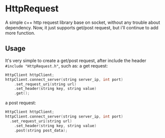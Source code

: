 # HttpRequest
A simple c++ http request library base on socket, without any trouble about dependency.
Now, it just supports get/post request, but i'll continue to add more function. 

## Usage
It's very simple to create a get/post request, after include the header `#include "HttpRequest.h"`, such as:
a get request:
```C++
HttpClient httpClient;
httpClient.connect_server(string server_ip, int port)
	.set_request_uri(string url)
	.set_header(string key, string value)
	.get();
```

a post request:
```C++
HttpClient httpClient;
httpClient.connect_server(string server_ip, int port)
  .set_request_uri(string url)
	.set_header(string key, string value)
	.post(string post_data);
```
